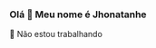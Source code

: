### Olá 👋 Meu nome é Jhonatanhe
🚜 Não estou trabalhando

<!--
**jhonatanhe/jhonatanhe** is a ✨ _special_ ✨ repository because its `README.md` (this file) appears on your GitHub profile.

Here are some ideas to get you started:

- 🔭  nÃ estou  trabalhando
- 🌱 I’m currently learning ...l
- 👯 I’m looking to collaborate on ...
- 🤔 I’m looking for help with ...
- 💬 Ask me about ...
- 📫 How to reach me: ... 
- 😄 Pronouns: ...
- ⚡ Fun fact: ...
